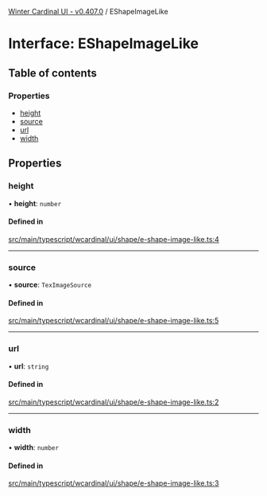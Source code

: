 [Winter Cardinal UI - v0.407.0](../index.md) / EShapeImageLike

# Interface: EShapeImageLike

## Table of contents

### Properties

- [height](EShapeImageLike.md#height)
- [source](EShapeImageLike.md#source)
- [url](EShapeImageLike.md#url)
- [width](EShapeImageLike.md#width)

## Properties

### height

• **height**: `number`

#### Defined in

[src/main/typescript/wcardinal/ui/shape/e-shape-image-like.ts:4](https://github.com/winter-cardinal/winter-cardinal-ui/blob/v0.407.0/src/main/typescript/wcardinal/ui/shape/e-shape-image-like.ts#L4)

___

### source

• **source**: `TexImageSource`

#### Defined in

[src/main/typescript/wcardinal/ui/shape/e-shape-image-like.ts:5](https://github.com/winter-cardinal/winter-cardinal-ui/blob/v0.407.0/src/main/typescript/wcardinal/ui/shape/e-shape-image-like.ts#L5)

___

### url

• **url**: `string`

#### Defined in

[src/main/typescript/wcardinal/ui/shape/e-shape-image-like.ts:2](https://github.com/winter-cardinal/winter-cardinal-ui/blob/v0.407.0/src/main/typescript/wcardinal/ui/shape/e-shape-image-like.ts#L2)

___

### width

• **width**: `number`

#### Defined in

[src/main/typescript/wcardinal/ui/shape/e-shape-image-like.ts:3](https://github.com/winter-cardinal/winter-cardinal-ui/blob/v0.407.0/src/main/typescript/wcardinal/ui/shape/e-shape-image-like.ts#L3)
